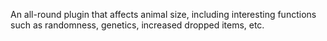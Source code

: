 An all-round plugin that affects animal size, including interesting functions such as randomness, genetics, increased dropped items, etc.
